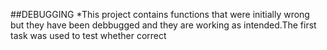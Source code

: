 ##DEBUGGING
*This project contains functions that were initially wrong but they have been debbugged and they are working as intended.The first task was used to test whether correct
